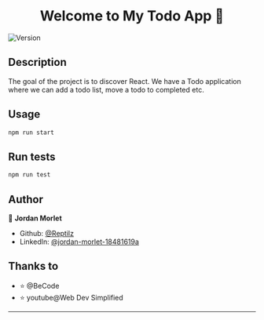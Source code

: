 <h1 align="center">Welcome to My Todo App 👋</h1>
<p>
  <img alt="Version" src="https://img.shields.io/badge/version-0.1.0-blue.svg?cacheSeconds=2592000" />
</p>

## Description

The goal of the project is to discover React. We have a Todo application where we can add a todo list, move a todo to completed etc.

## Usage

```sh
npm run start
```

## Run tests

```sh
npm run test
```

## Author

👤 **Jordan Morlet**

- Github: [@Reptilz](https://github.com/Reptilz)
- LinkedIn: [@jordan-morlet-18481619a](https://linkedin.com/in/jordan-morlet-18481619a)



## Thanks to

- ⭐️ @BeCode
- ⭐️ youtube@Web Dev Simplified

---
